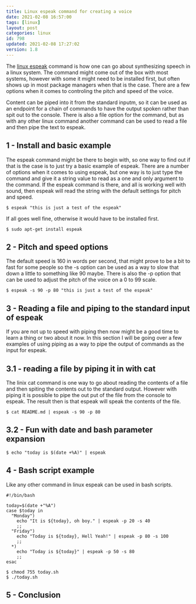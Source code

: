 ```yaml
---
title: Linux espeak command for creating a voice
date: 2021-02-08 16:57:00
tags: [linux]
layout: post
categories: linux
id: 798
updated: 2021-02-08 17:27:02
version: 1.8
---
```


The [linux espeak](https://linux.die.net/man/1/espeak) command is how one can go about synthesizing speech in a linux system. The command might come out of the box with most systems, however with some it might need to be installed first, but often shows up in most package managers when that is the case. There are a few options when it comes to controling the pitch and speed of the voice. 

Content can be piped into it from the standard inputm, so it can be used as an endpoint for a chain of commands to have the output spoken rather than spit out to the console. There is also a file option for the command, but as with any other linux command another command can be used to read a file and then pipe the text to espeak.

<!-- more -->

## 1 - Install and basic example

The espeak command might be there to begin with, so one way to find out if that is the case is to just try a basic example of espeak. There are a number of options when it comes to using espeak, but one way is to just type the command and give it a string value to read as a one and only argument to the command. If the espeak command is there, and all is working well with sound, then espeak will read the string with the default settings for pitch and speed.

```
$ espeak "this is just a test of the espeak"
```

If all goes well fine, otherwise it would have to be installed first.

```
$ sudo apt-get install espeak
```

## 2 - Pitch and speed options

The default speed is 160 in words per second, that might prove to be a bit to fast for some people so the -s option can be used as a way to slow that down a little to something like 90 maybe. There is also the -p option that can be used to adjust the pitch of the voice on a 0 to 99 scale.

```
$ espeak -s 90 -p 80 "this is just a test of the espeak"
```

## 3 - Reading a file and piping to the standard input of espeak

If you are not up to speed with piping then now might be a good time to learn a thing or two about it now. In this section I will be going over a few examples of using piping as a way to pipe the output of commands as the input for espeak.

## 3.1 - reading a file by piping it in with cat

The linix cat command is one way to go about reading the contents of a file and then spiting the contents out to the standard output. However with piping it is possible to pipe the out put of the file from the console to espeak. The result then is that espeak will speak the contents of the file.

```
$ cat README.md | espeak -s 90 -p 80
```

## 3.2 - Fun with date and bash parameter expansion

```
$ echo "today is $(date +%A)" | espeak
```

## 4 - Bash script example

Like any other command in linux espeak can be used in bash scripts.

```
#!/bin/bash
 
today=$(date +"%A")
case $today in
  "Monday")
    echo "It is ${today}, oh boy." | espeak -p 20 -s 40
    ;;
  "Friday")
    echo "Today is ${today}, Hell Yeah!" | espeak -p 80 -s 100
    ;;
  *)
    echo "Today is ${today}" | espeak -p 50 -s 80
    ;;
esac
```

```
$ chmod 755 today.sh
$ ./today.sh
```

## 5 - Conclusion

